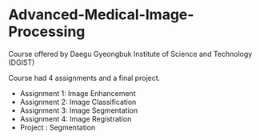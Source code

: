 # Advanced-Medical-Image-Processing
Course offered by Daegu Gyeongbuk Institute of Science and Technology (DGIST)

Course had 4 assignments and a final project.

* Assignment 1: Image Enhancement
* Assignment 2: Image Classification
* Assignment 3: Image Segmentation
* Assignment 4: Image Registration
* Project : Segmentation
